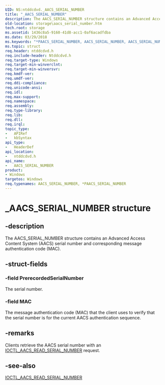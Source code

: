 ```yaml
---
UID: NS:ntddcdvd._AACS_SERIAL_NUMBER
title: "_AACS_SERIAL_NUMBER"
description: The AACS_SERIAL_NUMBER structure contains an Advanced Access Content System (AACS) serial number and corresponding message authentication code (MAC).
old-location: storage\aacs_serial_number.htm
tech.root: storage
ms.assetid: 1436c8a5-9160-41d8-acc1-0af6acadfdba
ms.date: 03/29/2018
ms.keywords: "*PAACS_SERIAL_NUMBER, AACS_SERIAL_NUMBER, AACS_SERIAL_NUMBER structure [Storage Devices], PAACS_SERIAL_NUMBER, PAACS_SERIAL_NUMBER structure pointer [Storage Devices], _AACS_SERIAL_NUMBER, ntddcdvd/AACS_SERIAL_NUMBER, ntddcdvd/PAACS_SERIAL_NUMBER, storage.aacs_serial_number, structs-DVD_baba43db-de96-4f55-9d26-46cc56dce390.xml"
ms.topic: struct
req.header: ntddcdvd.h
req.include-header: Ntddcdvd.h
req.target-type: Windows
req.target-min-winverclnt: 
req.target-min-winversvr: 
req.kmdf-ver: 
req.umdf-ver: 
req.ddi-compliance: 
req.unicode-ansi: 
req.idl: 
req.max-support: 
req.namespace: 
req.assembly: 
req.type-library: 
req.lib: 
req.dll: 
req.irql: 
topic_type:
-	APIRef
-	kbSyntax
api_type:
-	HeaderDef
api_location:
-	ntddcdvd.h
api_name:
-	AACS_SERIAL_NUMBER
product:
- Windows
targetos: Windows
req.typenames: AACS_SERIAL_NUMBER, *PAACS_SERIAL_NUMBER
---
```


# _AACS_SERIAL_NUMBER structure


## -description


The AACS_SERIAL_NUMBER structure contains an Advanced Access Content System (AACS) serial number and corresponding message authentication code (MAC).


## -struct-fields




### -field PrerecordedSerialNumber

The serial number.


### -field MAC

The message authentication code (MAC) that the client uses to verify that the serial number is for the current AACS authentication sequence.


## -remarks



Clients retrieve the AACS serial number with an <a href="https://msdn.microsoft.com/library/windows/hardware/ff559289">IOCTL_AACS_READ_SERIAL_NUMBER</a> request.




## -see-also




<a href="https://msdn.microsoft.com/library/windows/hardware/ff559289">IOCTL_AACS_READ_SERIAL_NUMBER</a>
 

 

